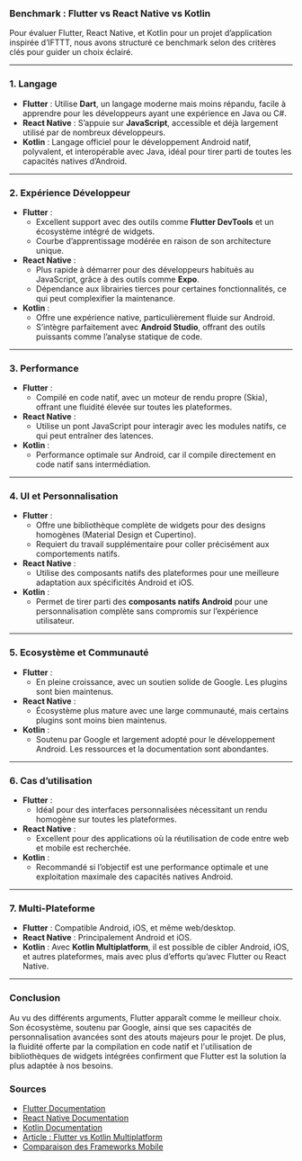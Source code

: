 ### Benchmark : **Flutter vs React Native vs Kotlin**

Pour évaluer Flutter, React Native, et Kotlin pour un projet d’application inspirée d’IFTTT, nous avons structuré ce
benchmark selon des critères clés pour guider un choix éclairé.

---

### **1. Langage**

- **Flutter** : Utilise **Dart**, un langage moderne mais moins répandu, facile à apprendre pour les développeurs ayant
  une expérience en Java ou C#.
- **React Native** : S’appuie sur **JavaScript**, accessible et déjà largement utilisé par de nombreux développeurs.
- **Kotlin** : Langage officiel pour le développement Android natif, polyvalent, et interopérable avec Java, idéal pour
  tirer parti de toutes les capacités natives d’Android.

---

### **2. Expérience Développeur**

- **Flutter** :
    - Excellent support avec des outils comme **Flutter DevTools** et un écosystème intégré de widgets.
    - Courbe d’apprentissage modérée en raison de son architecture unique.
- **React Native** :
    - Plus rapide à démarrer pour des développeurs habitués au JavaScript, grâce à des outils comme **Expo**.
    - Dépendance aux librairies tierces pour certaines fonctionnalités, ce qui peut complexifier la maintenance.
- **Kotlin** :
    - Offre une expérience native, particulièrement fluide sur Android.
    - S’intègre parfaitement avec **Android Studio**, offrant des outils puissants comme l’analyse statique de code.

---

### **3. Performance**

- **Flutter** :
    - Compilé en code natif, avec un moteur de rendu propre (Skia), offrant une fluidité élevée sur toutes les
      plateformes.
- **React Native** :
    - Utilise un pont JavaScript pour interagir avec les modules natifs, ce qui peut entraîner des latences.
- **Kotlin** :
    - Performance optimale sur Android, car il compile directement en code natif sans intermédiation.

---

### **4. UI et Personnalisation**

- **Flutter** :
    - Offre une bibliothèque complète de widgets pour des designs homogènes (Material Design et Cupertino).
    - Requiert du travail supplémentaire pour coller précisément aux comportements natifs.
- **React Native** :
    - Utilise des composants natifs des plateformes pour une meilleure adaptation aux spécificités Android et iOS.
- **Kotlin** :
    - Permet de tirer parti des **composants natifs Android** pour une personnalisation complète sans compromis sur
      l’expérience utilisateur.

---

### **5. Ecosystème et Communauté**

- **Flutter** :
    - En pleine croissance, avec un soutien solide de Google. Les plugins sont bien maintenus.
- **React Native** :
    - Écosystème plus mature avec une large communauté, mais certains plugins sont moins bien maintenus.
- **Kotlin** :
    - Soutenu par Google et largement adopté pour le développement Android. Les ressources et la documentation sont
      abondantes.

---

### **6. Cas d’utilisation**

- **Flutter** :
    - Idéal pour des interfaces personnalisées nécessitant un rendu homogène sur toutes les plateformes.
- **React Native** :
    - Excellent pour des applications où la réutilisation de code entre web et mobile est recherchée.
- **Kotlin** :
    - Recommandé si l’objectif est une performance optimale et une exploitation maximale des capacités natives Android.

---

### **7. Multi-Plateforme**

- **Flutter** : Compatible Android, iOS, et même web/desktop.
- **React Native** : Principalement Android et iOS.
- **Kotlin** : Avec **Kotlin Multiplatform**, il est possible de cibler Android, iOS, et autres plateformes, mais avec
  plus d’efforts qu’avec Flutter ou React Native.

---

### **Conclusion**

Au vu des différents arguments, Flutter apparaît comme le meilleur choix. Son écosystème, soutenu par Google, ainsi que
ses capacités de personnalisation avancées sont des atouts majeurs pour le projet. De plus, la fluidité offerte par la
compilation en code natif et l'utilisation de bibliothèques de widgets intégrées confirment que Flutter est la solution
la plus adaptée à nos besoins.

### Sources

- [Flutter Documentation](https://flutter.dev)
- [React Native Documentation](https://reactnative.dev)
- [Kotlin Documentation](https://kotlinlang.org)
- [Article : Flutter vs Kotlin Multiplatform](https://medium.com)
- [Comparaison des Frameworks Mobile](https://www.smashingmagazine.com)  